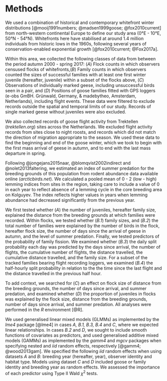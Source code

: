 
# Methods

We used a combination of historical and contemporary whitefront winter distributions [@mooij1991numbers; @madsen1999goose; @fox2010current] from north-western continental Europe to define our study area (0°E - 10°E, 50°N - 54°N). Whitefronts here have stabilised at around 1.4 million individuals from historic lows in the 1960s, following several years of conservation-enabled exponential growth [@fox2010current; @Fox2017a].

Within this area, we collected the following classes of data from between the period autumn 2000 - spring 2017: (*A*) Flock counts in which observers censused flocks of whitefronts,(*B*) Family counts in which observers counted the sizes of successful families with at least one first winter juvenile (hereafter, juvenile) within a subset of the flocks above, (*C*) Observations of individually marked geese, including unsuccessful birds seen in a pair, and (*D*) Positions of goose families fitted with GPS loggers (e-obs GmBH. Grünwald, Germany, & madebytheo, Amsterdam, Netherlands), including flight events. These data were filtered to exclude records outside the spatial and temporal limits of our study. Records of single marked geese without juveniles were also excluded.

We also collected records of goose flight activity from Trektellen (*trektellen.org*) sites across the Netherlands.
We excluded flight activity records from sites close to night roosts, and records which did not match the direction of migration appropriate to the season. We used these data to find the beginning and end of the goose winter, which we took to begin with the first mass arrival of geese in autumn, and to end with the last mass departure in spring.

Following @jongejans2015naar, @blomqvist2002indirect and @nolet2013faltering, we estimated an index of summer predation for the breeding grounds of this population from rodent abundance data available online (*arcticbirds.net*). We calculated a pooled mean of 0 - 2 (low - high) lemming indices from sites in the region, taking care to include a value of 0 in each year to reflect absence of a lemming cycle in the core breeding area on Kolguyev. The index reflects higher values in years when lemming abundance had decreased significantly from the previous year.

We first tested whether (*A*) the number of juveniles, hereafter family size, explained the distance from the breeding grounds at which families were recorded. Within flocks, we tested whether (*B.1*) family sizes, and (*B.2*) the total number of families were explained by the number of birds in the flock, hereafter flock size, the number of days since the arrival of geese in autumn, and the level of summer predation. Finally, we tested predictors of the probability of family fission. We examined whether (*B.3*) the daily split probability each day was predicted by the days since arrival, the number of flights, the cumulative number of flights, the distance travelled, the cumulative distance travelled, and the family size. For a subset of the tracked families bearing flight recording loggers, we examined (*B.4*) the half-hourly split probability in relation to the the time since the last flight and the distance travelled in the previous half hour.

To add context, we searched for (*C*) an effect on flock size of distance from the breeding grounds, the number of days since arrival, and summer predation, and examined whether (*D*) the proportion of juveniles in flocks was explained by the flock size, distance from the breeding grounds, number of days since arrival, and summer predation. All analyses were performed in the *R* environment [@R].

We used generalised linear mixed models (GLMMs) as implemented by the *lme4* package [@lme4] in cases *A, B.1, B.3, B.4* and *C*, where we expected linear relationships. In cases *B.2* and *D*, we sought to include smooth functions of covariates as predictors, and used generalised additive mixed models (GAMMs) as implemented by the *gamm4* and *mgcv* packages when specifying nested and *iid* random effects, respectively [@gamm4; @wood2013gam]. We specified the following *iid* random effects when using datasets *A* and *B*: breeding year (hereafter, year), observer identity and habitat type. Models using dataset *C* and *D* included goose or family identity and breeding year as random effects. We assessed the importance of each predictor using Type II Wald $\chi^2$ tests.